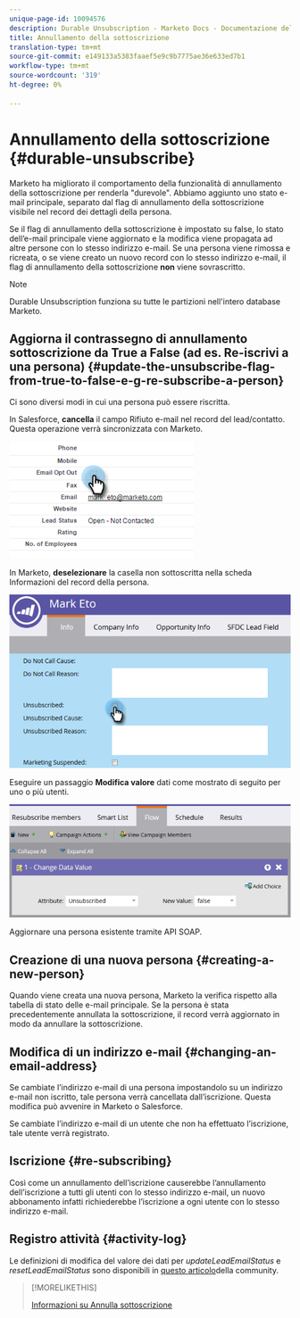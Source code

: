 ```yaml
---
unique-page-id: 10094576
description: Durable Unsubscription - Marketo Docs - Documentazione del prodotto
title: Annullamento della sottoscrizione
translation-type: tm+mt
source-git-commit: e149133a5383faaef5e9c9b7775ae36e633ed7b1
workflow-type: tm+mt
source-wordcount: '319'
ht-degree: 0%

---
```



# Annullamento della sottoscrizione {#durable-unsubscribe}

Marketo ha migliorato il comportamento della funzionalità di annullamento della sottoscrizione per renderla &quot;durevole&quot;. Abbiamo aggiunto uno stato e-mail principale, separato dal flag di annullamento della sottoscrizione visibile nel record dei dettagli della persona.

Se il flag di annullamento della sottoscrizione è impostato su false, lo stato dell’e-mail principale viene aggiornato e la modifica viene propagata ad altre persone con lo stesso indirizzo e-mail. Se una persona viene rimossa e ricreata, o se viene creato un nuovo record con lo stesso indirizzo e-mail, il flag di annullamento della sottoscrizione **non** viene sovrascritto.

>[!NOTE]
>
>Durable Unsubscription funziona su tutte le partizioni nell&#39;intero database Marketo.

## Aggiorna il contrassegno di annullamento sottoscrizione da True a False (ad es. Re-iscrivi a una persona) {#update-the-unsubscribe-flag-from-true-to-false-e-g-re-subscribe-a-person}

Ci sono diversi modi in cui una persona può essere riscritta.

In Salesforce, **cancella** il campo Rifiuto e-mail nel record del lead/contatto. Questa operazione verrà sincronizzata con Marketo.

![](assets/one.png)

In Marketo, **deselezionare** la casella non sottoscritta nella scheda Informazioni del record della persona.

![](assets/two.png)

Eseguire un passaggio **Modifica valore** dati come mostrato di seguito per uno o più utenti.

![](assets/three.png)

Aggiornare una persona esistente tramite API SOAP.

## Creazione di una nuova persona {#creating-a-new-person}

Quando viene creata una nuova persona, Marketo la verifica rispetto alla tabella di stato delle e-mail principale. Se la persona è stata precedentemente annullata la sottoscrizione, il record verrà aggiornato in modo da annullare la sottoscrizione.

## Modifica di un indirizzo e-mail {#changing-an-email-address}

Se cambiate l’indirizzo e-mail di una persona impostandolo su un indirizzo e-mail non iscritto, tale persona verrà cancellata dall’iscrizione. Questa modifica può avvenire in Marketo o Salesforce.

Se cambiate l’indirizzo e-mail di un utente che non ha effettuato l’iscrizione, tale utente verrà registrato.

## Iscrizione {#re-subscribing}

Così come un annullamento dell’iscrizione causerebbe l’annullamento dell’iscrizione a tutti gli utenti con lo stesso indirizzo e-mail, un nuovo abbonamento infatti richiederebbe l’iscrizione a ogni utente con lo stesso indirizzo e-mail.

## Registro attività {#activity-log}

Le definizioni di modifica del valore dei dati per *updateLeadEmailStatus* e *resetLeadEmailStatus* sono disponibili in [questo articolo](http://nation.marketo.com/t5/Knowledgebase/Durable-Unsubscribe-Activity-Log/ta-p/252688)della community.

>[!MORELIKETHIS]
>
>[Informazioni su Annulla sottoscrizione](understanding-unsubscribe.md)

